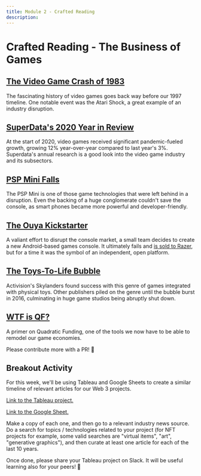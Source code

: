 ```yaml
---
title: Module 2 - Crafted Reading
description:
---
```


# Crafted Reading - The Business of Games

## <a href="https://en.wikipedia.org/wiki/Video_game_crash_of_1983" target="_blank" rel="noopener noreferrer">The Video Game Crash of 1983</a>

The fascinating history of video games goes back way before our 1997 timeline. One notable event was the Atari Shock, a great example of an industry disruption.

## <a href="https://www.superdataresearch.com/blog/2020-year-in-review" target="_blank" rel="noopener noreferrer">SuperData's 2020 Year in Review</a>

At the start of 2020, video games received significant pandemic-fueled growth, growing 12% year-over-year compared to last year's 3%. Superdata's annual research is a good look into the video game industry and its subsectors.

## <a href="https://www.macworld.com/article/1142857/pspgo.html" target="_blank" rel="noopener noreferrer">PSP Mini Falls</a>

The PSP Mini is one of those game technologies that were left behind in a disruption. Even the backing of a huge conglomerate couldn't save the console, as smart phones became more powerful and developer-friendly. 
 
## <a href="https://www.kickstarter.com/projects/ouya/ouya-a-new-kind-of-video-game-console" target="_blank" rel="noopener noreferrer">The Ouya Kickstarter</a>

A valiant effort to disrupt the console market, a small team decides to create a new Android-based games console. It ultimately fails and <a href="https://techcrunch.com/2019/05/22/seven-years-later-the-ouya-is-dead-for-real/" target="_blank" rel="noopener noreferrer">is sold to Razer</a>, but for a time it was the symbol of an independent, open platform.

## <a href="https://www.gamesindustry.biz/articles/2016-05-11-the-death-of-toys-to-life" target="_blank" rel="noopener noreferrer">The Toys-To-Life Bubble</a>

Activision's Skylanders found success with this genre of games integrated with physical toys. Other publishers piled on the genre until the bubble burst in 2016, culminating in huge game studios being abruptly shut down.

## <a href="https://wtfisqf.com/" target="_blank" rel="noopener noreferrer">WTF is QF?</a>

A primer on Quadratic Funding, one of the tools we now have to be able to remodel our game economies.

Please contribute more with a PR! 📝

## Breakout Activity

For this week, we'll be using Tableau and Google Sheets to create a similar timeline of relevant articles for our Web 3 projects.

[Link to the Tableau project.](https://public.tableau.com/profile/paul.gadi#!/vizhome/GameIndustryTimeline/GameIndustryTimelinebasedonselectGamasutraArticles)

[Link to the Google Sheet.](https://docs.google.com/spreadsheets/d/1NwNkNDqk31cKXO5e5vm3xWs4ieUU-sgot_7hu6f4pmg/edit#gid=0)

Make a copy of each one, and then go to a relevant industry news source. Do a search for topics / technologies related to your project (for NFT projects for example, some valid searches are "virtual items", "art", "generative graphics"), and then curate at least one article for each of the last 10 years.

Once done, please share your Tableau project on Slack. It will be useful learning also for your peers! 🙌